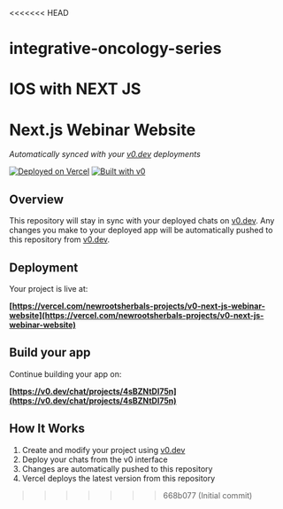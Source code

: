 <<<<<<< HEAD
# integrative-oncology-series
IOS with NEXT JS
=======
# Next.js Webinar Website

*Automatically synced with your [v0.dev](https://v0.dev) deployments*

[![Deployed on Vercel](https://img.shields.io/badge/Deployed%20on-Vercel-black?style=for-the-badge&logo=vercel)](https://vercel.com/newrootsherbals-projects/v0-next-js-webinar-website)
[![Built with v0](https://img.shields.io/badge/Built%20with-v0.dev-black?style=for-the-badge)](https://v0.dev/chat/projects/4sBZNtDI75n)

## Overview

This repository will stay in sync with your deployed chats on [v0.dev](https://v0.dev).
Any changes you make to your deployed app will be automatically pushed to this repository from [v0.dev](https://v0.dev).

## Deployment

Your project is live at:

**[https://vercel.com/newrootsherbals-projects/v0-next-js-webinar-website](https://vercel.com/newrootsherbals-projects/v0-next-js-webinar-website)**

## Build your app

Continue building your app on:

**[https://v0.dev/chat/projects/4sBZNtDI75n](https://v0.dev/chat/projects/4sBZNtDI75n)**

## How It Works

1. Create and modify your project using [v0.dev](https://v0.dev)
2. Deploy your chats from the v0 interface
3. Changes are automatically pushed to this repository
4. Vercel deploys the latest version from this repository
>>>>>>> 668b077 (Initial commit)
